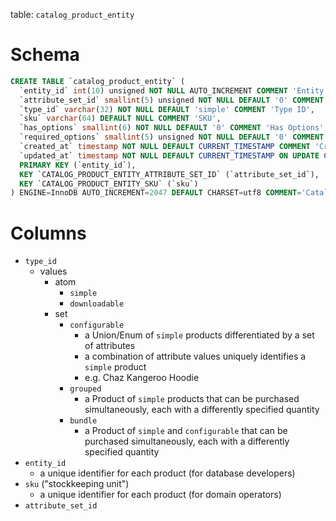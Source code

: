 table: `catalog_product_entity`

# Schema

```sql
CREATE TABLE `catalog_product_entity` (
  `entity_id` int(10) unsigned NOT NULL AUTO_INCREMENT COMMENT 'Entity Id',
  `attribute_set_id` smallint(5) unsigned NOT NULL DEFAULT '0' COMMENT 'Attribute Set ID',
  `type_id` varchar(32) NOT NULL DEFAULT 'simple' COMMENT 'Type ID',
  `sku` varchar(64) DEFAULT NULL COMMENT 'SKU',
  `has_options` smallint(6) NOT NULL DEFAULT '0' COMMENT 'Has Options',
  `required_options` smallint(5) unsigned NOT NULL DEFAULT '0' COMMENT 'Required Options',
  `created_at` timestamp NOT NULL DEFAULT CURRENT_TIMESTAMP COMMENT 'Creation Time',
  `updated_at` timestamp NOT NULL DEFAULT CURRENT_TIMESTAMP ON UPDATE CURRENT_TIMESTAMP COMMENT 'Update Time',
  PRIMARY KEY (`entity_id`),
  KEY `CATALOG_PRODUCT_ENTITY_ATTRIBUTE_SET_ID` (`attribute_set_id`),
  KEY `CATALOG_PRODUCT_ENTITY_SKU` (`sku`)
) ENGINE=InnoDB AUTO_INCREMENT=2047 DEFAULT CHARSET=utf8 COMMENT='Catalog Product Table'
```

# Columns

- `type_id`
  - values
    - atom
      - `simple`
      - `downloadable`
    - set
      - `configurable`
        - a Union/Enum of `simple` products differentiated by a set of attributes
        - a combination of attribute values uniquely identifies a `simple` product
        - e.g. Chaz Kangeroo Hoodie 
      - `grouped`
        - a Product of `simple` products that can be purchased simultaneously, each with a differently specified quantity
      - `bundle`
        - a Product of `simple` and `configurable` that can be purchased simultaneously, each with a differently specified quantity
- `entity_id`
  - a unique identifier for each product (for database developers)
- `sku` ("stockkeeping unit")
  - a unique identifier for each product (for domain operators)
- `attribute_set_id`

